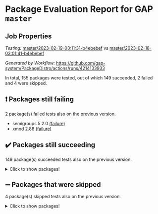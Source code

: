 # Package Evaluation Report for GAP `master`

## Job Properties

*Testing:* [master/2023-02-19-03:11:31-b4ebebef](https://github.com/gap-system/PackageDistro/blob/data/reports/master/2023-02-19-03:11:31-b4ebebef) vs [master/2023-02-18-03:01:41-b4ebebef](https://github.com/gap-system/PackageDistro/blob/data/reports/master/2023-02-18-03:01:41-b4ebebef)

*Generated by Workflow:* https://github.com/gap-system/PackageDistro/actions/runs/4214133933

In total, 155 packages were tested, out of which 149 succeeded, 2 failed and 4 were skipped.

## :exclamation: Packages still failing

2 package(s) failed tests also on the previous version.
- semigroups 5.2.0 [(failure)](https://github.com/gap-system/PackageDistro/actions/runs/4214133933/jobs/7314590595)
- xmod 2.88 [(failure)](https://github.com/gap-system/PackageDistro/actions/runs/4214133933/jobs/7314591749)

## :heavy_check_mark: Packages still succeeding

149 package(s) succeeded tests also on the previous version.
<details><summary>Click to show packages!</summary>

- 4ti2interface 2023.01-01 [(success)](https://github.com/gap-system/PackageDistro/actions/runs/4214133933/jobs/7314585910)
- ace 5.6.2 [(success)](https://github.com/gap-system/PackageDistro/actions/runs/4214133933/jobs/7314585948)
- aclib 1.3.2 [(success)](https://github.com/gap-system/PackageDistro/actions/runs/4214133933/jobs/7314585974)
- agt 0.3.1 [(success)](https://github.com/gap-system/PackageDistro/actions/runs/4214133933/jobs/7314586004)
- alnuth 3.2.1 [(success)](https://github.com/gap-system/PackageDistro/actions/runs/4214133933/jobs/7314586053)
- anupq 3.3.0 [(success)](https://github.com/gap-system/PackageDistro/actions/runs/4214133933/jobs/7314586089)
- atlasrep 2.1.6 [(success)](https://github.com/gap-system/PackageDistro/actions/runs/4214133933/jobs/7314586124)
- autodoc 2022.10.20 [(success)](https://github.com/gap-system/PackageDistro/actions/runs/4214133933/jobs/7314586160)
- automata 1.15 [(success)](https://github.com/gap-system/PackageDistro/actions/runs/4214133933/jobs/7314586199)
- automgrp 1.3.2 [(success)](https://github.com/gap-system/PackageDistro/actions/runs/4214133933/jobs/7314586235)
- autpgrp 1.11 [(success)](https://github.com/gap-system/PackageDistro/actions/runs/4214133933/jobs/7314586264)
- cap 2023.02-06 [(success)](https://github.com/gap-system/PackageDistro/actions/runs/4214133933/jobs/7314586298)
- caratinterface 2.3.4 [(success)](https://github.com/gap-system/PackageDistro/actions/runs/4214133933/jobs/7314586323)
- cddinterface 2022.11.01 [(success)](https://github.com/gap-system/PackageDistro/actions/runs/4214133933/jobs/7314586356)
- circle 1.6.5 [(success)](https://github.com/gap-system/PackageDistro/actions/runs/4214133933/jobs/7314586384)
- classicpres 1.22 [(success)](https://github.com/gap-system/PackageDistro/actions/runs/4214133933/jobs/7314586439)
- cohomolo 1.6.11 [(success)](https://github.com/gap-system/PackageDistro/actions/runs/4214133933/jobs/7314586469)
- congruence 1.2.4 [(success)](https://github.com/gap-system/PackageDistro/actions/runs/4214133933/jobs/7314586512)
- corelg 1.56 [(success)](https://github.com/gap-system/PackageDistro/actions/runs/4214133933/jobs/7314586559)
- crime 1.6 [(success)](https://github.com/gap-system/PackageDistro/actions/runs/4214133933/jobs/7314586594)
- crisp 1.4.6 [(success)](https://github.com/gap-system/PackageDistro/actions/runs/4214133933/jobs/7314586628)
- crypting 0.10.4 [(success)](https://github.com/gap-system/PackageDistro/actions/runs/4214133933/jobs/7314586664)
- cryst 4.1.25 [(success)](https://github.com/gap-system/PackageDistro/actions/runs/4214133933/jobs/7314586708)
- crystcat 1.1.10 [(success)](https://github.com/gap-system/PackageDistro/actions/runs/4214133933/jobs/7314586780)
- ctbllib 1.3.4 [(success)](https://github.com/gap-system/PackageDistro/actions/runs/4214133933/jobs/7314586826)
- cubefree 1.19 [(success)](https://github.com/gap-system/PackageDistro/actions/runs/4214133933/jobs/7314586870)
- curlinterface 2.3.1 [(success)](https://github.com/gap-system/PackageDistro/actions/runs/4214133933/jobs/7314586924)
- cvec 2.7.6 [(success)](https://github.com/gap-system/PackageDistro/actions/runs/4214133933/jobs/7314586979)
- datastructures 0.3.0 [(success)](https://github.com/gap-system/PackageDistro/actions/runs/4214133933/jobs/7314587042)
- deepthought 1.0.6 [(success)](https://github.com/gap-system/PackageDistro/actions/runs/4214133933/jobs/7314587080)
- design 1.7 [(success)](https://github.com/gap-system/PackageDistro/actions/runs/4214133933/jobs/7314587121)
- difsets 2.3.1 [(success)](https://github.com/gap-system/PackageDistro/actions/runs/4214133933/jobs/7314587162)
- digraphs 1.6.1 [(success)](https://github.com/gap-system/PackageDistro/actions/runs/4214133933/jobs/7314587201)
- edim 1.3.6 [(success)](https://github.com/gap-system/PackageDistro/actions/runs/4214133933/jobs/7314587246)
- example 4.3.3 [(success)](https://github.com/gap-system/PackageDistro/actions/runs/4214133933/jobs/7314587286)
- examplesforhomalg 2022.11-01 [(success)](https://github.com/gap-system/PackageDistro/actions/runs/4214133933/jobs/7314587329)
- factint 1.6.3 [(success)](https://github.com/gap-system/PackageDistro/actions/runs/4214133933/jobs/7314587374)
- ferret 1.0.9 [(success)](https://github.com/gap-system/PackageDistro/actions/runs/4214133933/jobs/7314587417)
- fga 1.4.0 [(success)](https://github.com/gap-system/PackageDistro/actions/runs/4214133933/jobs/7314587462)
- fining 1.5.5 [(success)](https://github.com/gap-system/PackageDistro/actions/runs/4214133933/jobs/7314587500)
- float 1.0.3 [(success)](https://github.com/gap-system/PackageDistro/actions/runs/4214133933/jobs/7314587541)
- format 1.4.3 [(success)](https://github.com/gap-system/PackageDistro/actions/runs/4214133933/jobs/7314587584)
- forms 1.2.9 [(success)](https://github.com/gap-system/PackageDistro/actions/runs/4214133933/jobs/7314587645)
- fplsa 1.2.6 [(success)](https://github.com/gap-system/PackageDistro/actions/runs/4214133933/jobs/7314587698)
- fr 2.4.12 [(success)](https://github.com/gap-system/PackageDistro/actions/runs/4214133933/jobs/7314587737)
- francy 1.2.5 [(success)](https://github.com/gap-system/PackageDistro/actions/runs/4214133933/jobs/7314587772)
- fwtree 1.3 [(success)](https://github.com/gap-system/PackageDistro/actions/runs/4214133933/jobs/7314587813)
- gapdoc 1.6.6 [(success)](https://github.com/gap-system/PackageDistro/actions/runs/4214133933/jobs/7314587841)
- gauss 2023.01-01 [(success)](https://github.com/gap-system/PackageDistro/actions/runs/4214133933/jobs/7314587891)
- gaussforhomalg 2022.08-03 [(success)](https://github.com/gap-system/PackageDistro/actions/runs/4214133933/jobs/7314587942)
- gbnp 1.0.5 [(success)](https://github.com/gap-system/PackageDistro/actions/runs/4214133933/jobs/7314587972)
- generalizedmorphismsforcap 2023.01-01 [(success)](https://github.com/gap-system/PackageDistro/actions/runs/4214133933/jobs/7314588016)
- genss 1.6.8 [(success)](https://github.com/gap-system/PackageDistro/actions/runs/4214133933/jobs/7314588062)
- gradedmodules 2022.09-02 [(success)](https://github.com/gap-system/PackageDistro/actions/runs/4214133933/jobs/7314588106)
- gradedringforhomalg 2022.11-01 [(success)](https://github.com/gap-system/PackageDistro/actions/runs/4214133933/jobs/7314588151)
- grape 4.9.0 [(success)](https://github.com/gap-system/PackageDistro/actions/runs/4214133933/jobs/7314588198)
- groupoids 1.73 [(success)](https://github.com/gap-system/PackageDistro/actions/runs/4214133933/jobs/7314588236)
- grpconst 2.6.4 [(success)](https://github.com/gap-system/PackageDistro/actions/runs/4214133933/jobs/7314588277)
- guarana 0.96.3 [(success)](https://github.com/gap-system/PackageDistro/actions/runs/4214133933/jobs/7314588311)
- guava 3.18 [(success)](https://github.com/gap-system/PackageDistro/actions/runs/4214133933/jobs/7314588344)
- hap 1.52 [(success)](https://github.com/gap-system/PackageDistro/actions/runs/4214133933/jobs/7314588380)
- hapcryst 0.1.15 [(success)](https://github.com/gap-system/PackageDistro/actions/runs/4214133933/jobs/7314588408)
- hecke 1.5.3 [(success)](https://github.com/gap-system/PackageDistro/actions/runs/4214133933/jobs/7314588447)
- help 3.5 [(success)](https://github.com/gap-system/PackageDistro/actions/runs/4214133933/jobs/7314588477)
- homalg 2022.12-02 [(success)](https://github.com/gap-system/PackageDistro/actions/runs/4214133933/jobs/7314588506)
- homalgtocas 2022.11-02 [(success)](https://github.com/gap-system/PackageDistro/actions/runs/4214133933/jobs/7314588537)
- idrel 2.45 [(success)](https://github.com/gap-system/PackageDistro/actions/runs/4214133933/jobs/7314588572)
- images 1.3.1 [(success)](https://github.com/gap-system/PackageDistro/actions/runs/4214133933/jobs/7314588611)
- intpic 0.3.0 [(success)](https://github.com/gap-system/PackageDistro/actions/runs/4214133933/jobs/7314588647)
- io 4.8.1 [(success)](https://github.com/gap-system/PackageDistro/actions/runs/4214133933/jobs/7314588695)
- io_forhomalg 2022.11-01 [(success)](https://github.com/gap-system/PackageDistro/actions/runs/4214133933/jobs/7314588744)
- irredsol 1.4.4 [(success)](https://github.com/gap-system/PackageDistro/actions/runs/4214133933/jobs/7314588786)
- json 2.1.1 [(success)](https://github.com/gap-system/PackageDistro/actions/runs/4214133933/jobs/7314588845)
- jupyterkernel 1.4.1 [(success)](https://github.com/gap-system/PackageDistro/actions/runs/4214133933/jobs/7314588881)
- jupyterviz 1.5.6 [(success)](https://github.com/gap-system/PackageDistro/actions/runs/4214133933/jobs/7314588913)
- kan 1.35 [(success)](https://github.com/gap-system/PackageDistro/actions/runs/4214133933/jobs/7314588949)
- kbmag 1.5.11 [(success)](https://github.com/gap-system/PackageDistro/actions/runs/4214133933/jobs/7314588999)
- laguna 3.9.5 [(success)](https://github.com/gap-system/PackageDistro/actions/runs/4214133933/jobs/7314589044)
- liealgdb 2.2.1 [(success)](https://github.com/gap-system/PackageDistro/actions/runs/4214133933/jobs/7314589084)
- liepring 2.8 [(success)](https://github.com/gap-system/PackageDistro/actions/runs/4214133933/jobs/7314589124)
- liering 2.4.2 [(success)](https://github.com/gap-system/PackageDistro/actions/runs/4214133933/jobs/7314589157)
- linearalgebraforcap 2023.02-02 [(success)](https://github.com/gap-system/PackageDistro/actions/runs/4214133933/jobs/7314589182)
- localizeringforhomalg 2022.11-01 [(success)](https://github.com/gap-system/PackageDistro/actions/runs/4214133933/jobs/7314589217)
- loops 3.4.3 [(success)](https://github.com/gap-system/PackageDistro/actions/runs/4214133933/jobs/7314589250)
- lpres 1.0.3 [(success)](https://github.com/gap-system/PackageDistro/actions/runs/4214133933/jobs/7314589282)
- majoranaalgebras 1.5.1 [(success)](https://github.com/gap-system/PackageDistro/actions/runs/4214133933/jobs/7314589314)
- mapclass 1.4.6 [(success)](https://github.com/gap-system/PackageDistro/actions/runs/4214133933/jobs/7314589355)
- matgrp 0.70 [(success)](https://github.com/gap-system/PackageDistro/actions/runs/4214133933/jobs/7314589396)
- matricesforhomalg 2023.01-01 [(success)](https://github.com/gap-system/PackageDistro/actions/runs/4214133933/jobs/7314589427)
- modisom 2.5.3 [(success)](https://github.com/gap-system/PackageDistro/actions/runs/4214133933/jobs/7314589450)
- modulepresentationsforcap 2022.12-01 [(success)](https://github.com/gap-system/PackageDistro/actions/runs/4214133933/jobs/7314589490)
- modules 2022.11-01 [(success)](https://github.com/gap-system/PackageDistro/actions/runs/4214133933/jobs/7314589529)
- monoidalcategories 2023.02-03 [(success)](https://github.com/gap-system/PackageDistro/actions/runs/4214133933/jobs/7314589556)
- nconvex 2022.09-01 [(success)](https://github.com/gap-system/PackageDistro/actions/runs/4214133933/jobs/7314589587)
- nilmat 1.4.2 [(success)](https://github.com/gap-system/PackageDistro/actions/runs/4214133933/jobs/7314589626)
- nock 1.5 [(success)](https://github.com/gap-system/PackageDistro/actions/runs/4214133933/jobs/7314589659)
- normalizinterface 1.3.5 [(success)](https://github.com/gap-system/PackageDistro/actions/runs/4214133933/jobs/7314589714)
- nq 2.5.9 [(success)](https://github.com/gap-system/PackageDistro/actions/runs/4214133933/jobs/7314589763)
- numericalsgps 1.3.1 [(success)](https://github.com/gap-system/PackageDistro/actions/runs/4214133933/jobs/7314589810)
- openmath 11.5.2 [(success)](https://github.com/gap-system/PackageDistro/actions/runs/4214133933/jobs/7314589855)
- orb 4.9.0 [(success)](https://github.com/gap-system/PackageDistro/actions/runs/4214133933/jobs/7314589897)
- packagemanager 1.4.0 [(success)](https://github.com/gap-system/PackageDistro/actions/runs/4214133933/jobs/7314589940)
- patternclass 2.4.3 [(success)](https://github.com/gap-system/PackageDistro/actions/runs/4214133933/jobs/7314589982)
- permut 2.0.4 [(success)](https://github.com/gap-system/PackageDistro/actions/runs/4214133933/jobs/7314590015)
- polenta 1.3.10 [(success)](https://github.com/gap-system/PackageDistro/actions/runs/4214133933/jobs/7314590047)
- polymaking 0.8.6 [(success)](https://github.com/gap-system/PackageDistro/actions/runs/4214133933/jobs/7314590083)
- primgrp 3.4.3 [(success)](https://github.com/gap-system/PackageDistro/actions/runs/4214133933/jobs/7314590118)
- profiling 2.5.2 [(success)](https://github.com/gap-system/PackageDistro/actions/runs/4214133933/jobs/7314590148)
- qpa 1.34 [(success)](https://github.com/gap-system/PackageDistro/actions/runs/4214133933/jobs/7314590178)
- quagroup 1.8.3 [(success)](https://github.com/gap-system/PackageDistro/actions/runs/4214133933/jobs/7314590206)
- radiroot 2.9 [(success)](https://github.com/gap-system/PackageDistro/actions/runs/4214133933/jobs/7314590243)
- rcwa 4.7.1 [(success)](https://github.com/gap-system/PackageDistro/actions/runs/4214133933/jobs/7314590279)
- rds 1.8 [(success)](https://github.com/gap-system/PackageDistro/actions/runs/4214133933/jobs/7314590311)
- recog 1.4.2 [(success)](https://github.com/gap-system/PackageDistro/actions/runs/4214133933/jobs/7314590339)
- repndecomp 1.3.0 [(success)](https://github.com/gap-system/PackageDistro/actions/runs/4214133933/jobs/7314590366)
- repsn 3.1.0 [(success)](https://github.com/gap-system/PackageDistro/actions/runs/4214133933/jobs/7314590394)
- resclasses 4.7.3 [(success)](https://github.com/gap-system/PackageDistro/actions/runs/4214133933/jobs/7314590421)
- ringsforhomalg 2023.02-01 [(success)](https://github.com/gap-system/PackageDistro/actions/runs/4214133933/jobs/7314590457)
- sco 2022.09-01 [(success)](https://github.com/gap-system/PackageDistro/actions/runs/4214133933/jobs/7314590505)
- scscp 2.4.0 [(success)](https://github.com/gap-system/PackageDistro/actions/runs/4214133933/jobs/7314590555)
- sglppow 2.3 [(success)](https://github.com/gap-system/PackageDistro/actions/runs/4214133933/jobs/7314590636)
- sgpviz 0.999.5 [(success)](https://github.com/gap-system/PackageDistro/actions/runs/4214133933/jobs/7314590670)
- simpcomp 2.1.14 [(success)](https://github.com/gap-system/PackageDistro/actions/runs/4214133933/jobs/7314590706)
- singular 2023.02.09 [(success)](https://github.com/gap-system/PackageDistro/actions/runs/4214133933/jobs/7314590734)
- sl2reps 1.1 [(success)](https://github.com/gap-system/PackageDistro/actions/runs/4214133933/jobs/7314590779)
- sla 1.5.3 [(success)](https://github.com/gap-system/PackageDistro/actions/runs/4214133933/jobs/7314590831)
- smallgrp 1.5.2 [(success)](https://github.com/gap-system/PackageDistro/actions/runs/4214133933/jobs/7314590865)
- smallsemi 0.6.13 [(success)](https://github.com/gap-system/PackageDistro/actions/runs/4214133933/jobs/7314590893)
- sonata 2.9.6 [(success)](https://github.com/gap-system/PackageDistro/actions/runs/4214133933/jobs/7314590929)
- sophus 1.27 [(success)](https://github.com/gap-system/PackageDistro/actions/runs/4214133933/jobs/7314590972)
- spinsym 1.5.2 [(success)](https://github.com/gap-system/PackageDistro/actions/runs/4214133933/jobs/7314591018)
- standardff 0.9.4 [(success)](https://github.com/gap-system/PackageDistro/actions/runs/4214133933/jobs/7314591058)
- symbcompcc 1.3.2 [(success)](https://github.com/gap-system/PackageDistro/actions/runs/4214133933/jobs/7314591090)
- thelma 1.3 [(success)](https://github.com/gap-system/PackageDistro/actions/runs/4214133933/jobs/7314591133)
- tomlib 1.2.9 [(success)](https://github.com/gap-system/PackageDistro/actions/runs/4214133933/jobs/7314591182)
- toolsforhomalg 2023.01-01 [(success)](https://github.com/gap-system/PackageDistro/actions/runs/4214133933/jobs/7314591221)
- toric 1.9.5 [(success)](https://github.com/gap-system/PackageDistro/actions/runs/4214133933/jobs/7314591255)
- toricvarieties 2022.07.13 [(success)](https://github.com/gap-system/PackageDistro/actions/runs/4214133933/jobs/7314591311)
- transgrp 3.6.3 [(success)](https://github.com/gap-system/PackageDistro/actions/runs/4214133933/jobs/7314591364)
- ugaly 4.0.3 [(success)](https://github.com/gap-system/PackageDistro/actions/runs/4214133933/jobs/7314591408)
- unipot 1.5 [(success)](https://github.com/gap-system/PackageDistro/actions/runs/4214133933/jobs/7314591452)
- unitlib 4.1.0 [(success)](https://github.com/gap-system/PackageDistro/actions/runs/4214133933/jobs/7314591505)
- utils 0.82 [(success)](https://github.com/gap-system/PackageDistro/actions/runs/4214133933/jobs/7314591554)
- uuid 0.7 [(success)](https://github.com/gap-system/PackageDistro/actions/runs/4214133933/jobs/7314591611)
- walrus 0.9991 [(success)](https://github.com/gap-system/PackageDistro/actions/runs/4214133933/jobs/7314591661)
- wedderga 4.10.2 [(success)](https://github.com/gap-system/PackageDistro/actions/runs/4214133933/jobs/7314591702)
- xmodalg 1.23 [(success)](https://github.com/gap-system/PackageDistro/actions/runs/4214133933/jobs/7314591796)
- yangbaxter 0.10.2 [(success)](https://github.com/gap-system/PackageDistro/actions/runs/4214133933/jobs/7314591859)
- zeromqinterface 0.14 [(success)](https://github.com/gap-system/PackageDistro/actions/runs/4214133933/jobs/7314591915)
</details>

## :heavy_minus_sign: Packages that were skipped

4 package(s) skipped tests also on the previous version.
<details><summary>Click to show packages!</summary>

- browse 1.8.20 [(skipped)](https://github.com/gap-system/PackageDistro/actions/runs/4214133933/jobs/7314382516)
- itc 1.5.1 [(skipped)](https://github.com/gap-system/PackageDistro/actions/runs/4214133933/jobs/7314382516)
- polycyclic 2.16 [(skipped)](https://github.com/gap-system/PackageDistro/actions/runs/4214133933/jobs/7314382516)
- xgap 4.31 [(skipped)](https://github.com/gap-system/PackageDistro/actions/runs/4214133933/jobs/7314382516)
</details>


